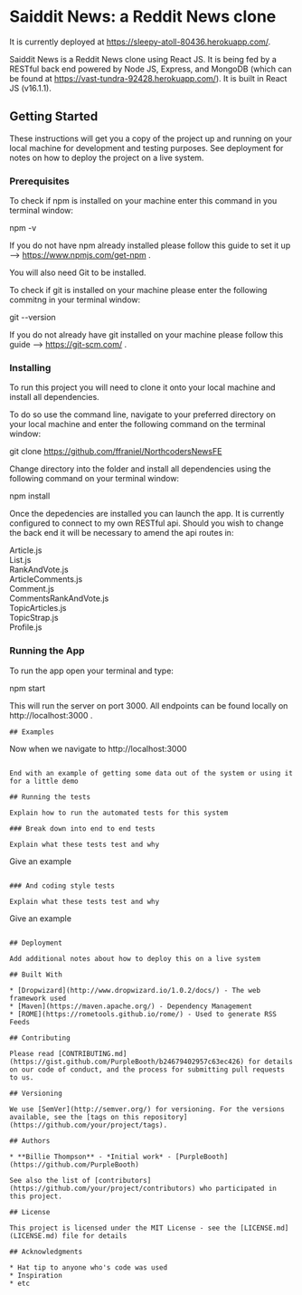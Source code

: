 # Saiddit News: a Reddit News clone

It is currently deployed at https://sleepy-atoll-80436.herokuapp.com/.

Saiddit News is a Reddit News clone using React JS. It is being fed by a RESTful back end powered by Node JS, Express, and MongoDB (which can be found at https://vast-tundra-92428.herokuapp.com/). It is built in React JS (v16.1.1).

## Getting Started

These instructions will get you a copy of the project up and running on your local machine for development and testing purposes. See deployment for notes on how to deploy the project on a live system.

### Prerequisites

To check if npm is installed on your machine enter this command in you terminal window:

npm -v

If you do not have npm already installed please follow this guide to set it up --> https://www.npmjs.com/get-npm .

You will also need Git to be installed.

To check if git is installed on your machine please enter the following commitng in your terminal window:

git --version

If you do not already have git installed on your machine please follow this guide --> https://git-scm.com/ .


### Installing

To run this project you will need to clone it onto your local machine and install all dependencies.

To do so use the command line, navigate to your preferred directory on your local machine and enter the following command on the terminal window:

git clone https://github.com/ffraniel/NorthcodersNewsFE

Change directory into the folder and install all dependencies using the following command on your terminal window:

npm install

Once the depedencies are installed you can launch the app. It is currently configured to connect to my own RESTful api. Should you wish to change the back end it will be necessary to amend the api routes in:

Article.js  
List.js  
RankAndVote.js  
ArticleComments.js  
Comment.js  
CommentsRankAndVote.js  
TopicArticles.js  
TopicStrap.js  
Profile.js  


### Running the App

To run the app open your terminal and type:

npm start

This will run the server on port 3000. All endpoints can be found locally on http://localhost:3000 .

```
## Examples
```
Now when we navigate to http://localhost:3000
```

End with an example of getting some data out of the system or using it for a little demo

## Running the tests

Explain how to run the automated tests for this system

### Break down into end to end tests

Explain what these tests test and why

```
Give an example
```

### And coding style tests

Explain what these tests test and why

```
Give an example
```

## Deployment

Add additional notes about how to deploy this on a live system

## Built With

* [Dropwizard](http://www.dropwizard.io/1.0.2/docs/) - The web framework used
* [Maven](https://maven.apache.org/) - Dependency Management
* [ROME](https://rometools.github.io/rome/) - Used to generate RSS Feeds

## Contributing

Please read [CONTRIBUTING.md](https://gist.github.com/PurpleBooth/b24679402957c63ec426) for details on our code of conduct, and the process for submitting pull requests to us.

## Versioning

We use [SemVer](http://semver.org/) for versioning. For the versions available, see the [tags on this repository](https://github.com/your/project/tags). 

## Authors

* **Billie Thompson** - *Initial work* - [PurpleBooth](https://github.com/PurpleBooth)

See also the list of [contributors](https://github.com/your/project/contributors) who participated in this project.

## License

This project is licensed under the MIT License - see the [LICENSE.md](LICENSE.md) file for details

## Acknowledgments

* Hat tip to anyone who's code was used
* Inspiration
* etc
